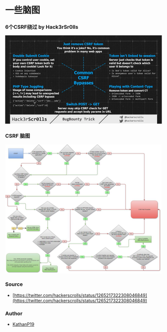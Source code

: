 # 一些脑图

### 6个CSRF绕过  by Hack3rSr0lls
![68747470733a2f2f7062732e7477696d672e636f6d2f6d656469612f4559373062786b576b4141467a47623f666f726d61743d6a7067266e616d653d39303078393030.jfif](68747470733a2f2f7062732e7477696d672e636f6d2f6d656469612f4559373062786b576b4141467a47623f666f726d61743d6a7067266e616d653d39303078393030.jfif)

### CSRF 脑图
![image.png](image.png)

### Source
* [https://twitter.com/hackerscrolls/status/1265217322308046849](https://twitter.com/hackerscrolls/status/1265217322308046849)

### Author
* [KathanP19](https://twitter.com/KathanP19)
